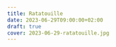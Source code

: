 ```yaml
---
title: Ratatouille
date: 2023-06-29T09:00:00+02:00
draft: true
cover: 2023-06-29-ratatouille.jpg
---
```

